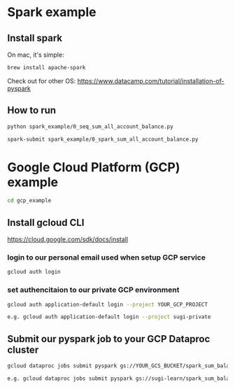# Spark example

## Install spark
On mac, it's simple:
```bash
brew install apache-spark
```
Check out for other OS: https://www.datacamp.com/tutorial/installation-of-pyspark

## How to run
```bash
python spark_example/0_seq_sum_all_account_balance.py
```

```bash
spark-submit spark_example/0_spark_sum_all_account_balance.py
```

# Google Cloud Platform (GCP) example

```bash
cd gcp_example
```

## Install gcloud CLI
https://cloud.google.com/sdk/docs/install

### login to our personal email used when setup GCP service
```bash
gcloud auth login
```

### set authencitaion to our private GCP environment
```bash
gcloud auth application-default login --project YOUR_GCP_PROJECT

e.g. gcloud auth application-default login --project sugi-private
```

## Submit our pyspark job to your GCP Dataproc cluster
```bash
gcloud dataproc jobs submit pyspark gs://YOUR_GCS_BUCKET/spark_sum_balance_per_account_group.py --cluster=YOUR_DATAPROC_CLUSTER_NAME --region=LOCATION_OF_YOUR_DATAPROC_CLUSTER

e.g. gcloud dataproc jobs submit pyspark gs://sugi-learn/spark_sum_balance_per_account_group.py --cluster=cluster-sugi-1 --region=us-central1
```
